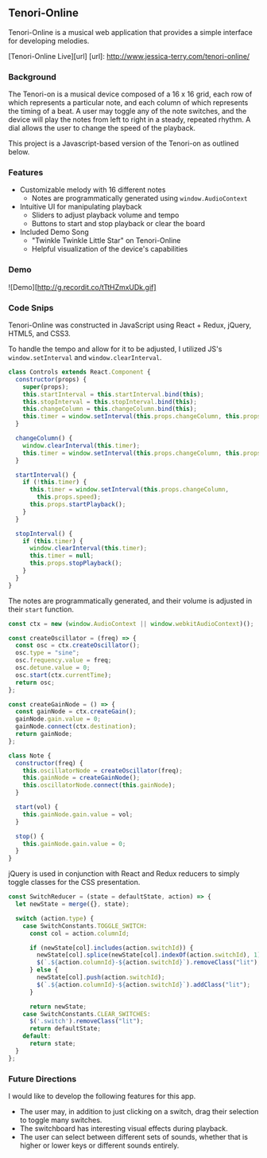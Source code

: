 ## Tenori-Online

Tenori-Online is a musical web application that provides a simple interface for developing melodies.

[Tenori-Online Live][url]
[url]: http://www.jessica-terry.com/tenori-online/

### Background

The Tenori-on is a musical device composed of a 16 x 16 grid, each row of which represents a particular note, and each column of which represents the timing of a beat. A user may toggle any of the note switches, and the device will play the notes from left to right in a steady, repeated rhythm. A dial allows the user to change the speed of the playback.

This project is a Javascript-based version of the Tenori-on as outlined below.

### Features
* Customizable melody with 16 different notes
  * Notes are programmatically generated using `window.AudioContext`
* Intuitive UI for manipulating playback
  * Sliders to adjust playback volume and tempo
  * Buttons to start and stop playback or clear the board
* Included Demo Song
  * "Twinkle Twinkle Little Star" on Tenori-Online
  * Helpful visualization of the device's capabilities

### Demo

![Demo][http://g.recordit.co/tTtHZmxUDk.gif]

### Code Snips

Tenori-Online was constructed in JavaScript using React + Redux, jQuery, HTML5, and CSS3.

To handle the tempo and allow for it to be adjusted, I utilized JS's `window.setInterval` and `window.clearInterval`.

```js
class Controls extends React.Component {
  constructor(props) {
    super(props);
    this.startInterval = this.startInterval.bind(this);
    this.stopInterval = this.stopInterval.bind(this);
    this.changeColumn = this.changeColumn.bind(this);
    this.timer = window.setInterval(this.props.changeColumn, this.props.speed);
  }

  changeColumn() {
    window.clearInterval(this.timer);
    this.timer = window.setInterval(this.props.changeColumn, this.props.speed);
  }

  startInterval() {
    if (!this.timer) {
      this.timer = window.setInterval(this.props.changeColumn,
        this.props.speed);
      this.props.startPlayback();
    }
  }

  stopInterval() {
    if (this.timer) {
      window.clearInterval(this.timer);
      this.timer = null;
      this.props.stopPlayback();
    }
  }
}

```

The notes are programmatically generated, and their volume is adjusted in their `start` function.

```js
const ctx = new (window.AudioContext || window.webkitAudioContext)();

const createOscillator = (freq) => {
  const osc = ctx.createOscillator();
  osc.type = "sine";
  osc.frequency.value = freq;
  osc.detune.value = 0;
  osc.start(ctx.currentTime);
  return osc;
};

const createGainNode = () => {
  const gainNode = ctx.createGain();
  gainNode.gain.value = 0;
  gainNode.connect(ctx.destination);
  return gainNode;
};

class Note {
  constructor(freq) {
    this.oscillatorNode = createOscillator(freq);
    this.gainNode = createGainNode();
    this.oscillatorNode.connect(this.gainNode);
  }

  start(vol) {
    this.gainNode.gain.value = vol;
  }

  stop() {
    this.gainNode.gain.value = 0;
  }
}
```

jQuery is used in conjunction with React and Redux reducers to simply toggle classes for the CSS presentation.

```js
const SwitchReducer = (state = defaultState, action) => {
  let newState = merge({}, state);

  switch (action.type) {
    case SwitchConstants.TOGGLE_SWITCH:
      const col = action.columnId;

      if (newState[col].includes(action.switchId)) {
        newState[col].splice(newState[col].indexOf(action.switchId), 1);
        $(`.${action.columnId}-${action.switchId}`).removeClass("lit");
      } else {
        newState[col].push(action.switchId);
        $(`.${action.columnId}-${action.switchId}`).addClass("lit");
      }

      return newState;
    case SwitchConstants.CLEAR_SWITCHES:
      $('.switch').removeClass("lit");
      return defaultState;
    default:
      return state;
  }
};
```

### Future Directions

I would like to develop the following features for this app.

* The user may, in addition to just clicking on a switch, drag their selection to toggle many switches.
* The switchboard has interesting visual effects during playback.
* The user can select between different sets of sounds, whether that is higher or lower keys or different sounds entirely.
